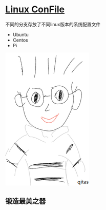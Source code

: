 ﻿# [Linux ConFile](https://github.com/Qitas/LinuxConFile)

不同的分支存放了不同linux版本的系统配置文件

* Ubuntu
* Centos
* Pi

[![sites](qitas/qitas.png)](http://www.qitas.cn)
## 锻造最美之器